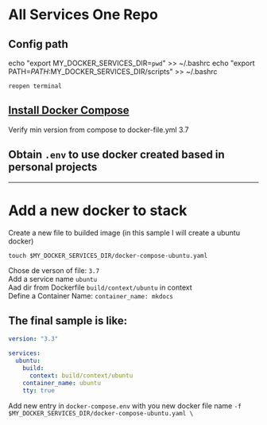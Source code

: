 # All Services One Repo

## Config path
echo "export MY_DOCKER_SERVICES_DIR=`pwd`" >> ~/.bashrc
echo "export PATH=$PATH:$MY_DOCKER_SERVICES_DIR/scripts" >> ~/.bashrc

`reopen terminal`

## [Install Docker Compose](https://docs.docker.com/compose/install/)
Verify min version from compose to docker-file.yml 3.7


## Obtain `.env` to use docker created based in personal projects

---

# Add a new docker to stack

Create a new file to builded image (in this sample I will create a ubuntu docker)

`touch $MY_DOCKER_SERVICES_DIR/docker-compose-ubuntu.yaml`

Chose de verson of file: `3.7`  
Add a service name `ubuntu`  
Aad dir from Dockerfile `build/context/ubuntu` in context  
Define a Container Name: `container_name: mkdocs`  

## The final sample is like:

```yaml
version: "3.3"

services:
  ubuntu:
    build:
      context: build/context/ubuntu
    container_name: ubuntu
    tty: true
```

Add new entry in `docker-compose.env` with you new docker file name
`-f $MY_DOCKER_SERVICES_DIR/docker-compose-ubuntu.yaml \`

